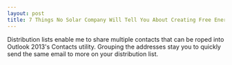 ```yaml
---
layout: post
title: 7 Things No Solar Company Will Tell You About Creating Free Energy For You And Your Family
---
```




Distribution lists enable me to share multiple contacts that can be roped into Outlook 2013's Contacts utility. Grouping the addresses stay you to quickly send the same email to more on your distribution list. 
